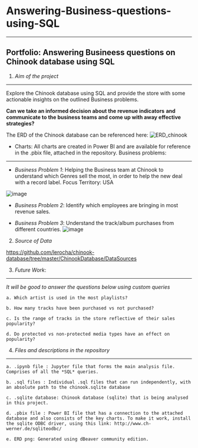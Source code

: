 # Answering-Business-questions-using-SQL
***


## Portfolio: Answering Busineess questions on Chinook database using SQL


1. *Aim of the project*
***
Explore the Chinook database using SQL and provide the store with some actionable insights on the outlined Business problems.

**Can we take an informed decision about the revenue indicators** 
     **and communicate to the business teams and come up with away effective strategies?**

The ERD of the Chinook database can be referenced here:
![ERD_chinook](https://user-images.githubusercontent.com/44321100/171297555-cb119a2a-a0d6-4e8b-85bb-34f7943ff84a.png)

- Charts: All charts are created in Power BI and are available for reference in the .pbix file, attached in the repository.
Business problems:
***
- *Business Problem 1*: Helping the Business team at Chinook to understand which Genres sell the most, in order to help the new deal with a record label. Focus Territory: USA

![image](https://user-images.githubusercontent.com/44321100/169695976-04d99ac0-e4ae-442f-a418-7363f62c8f2c.png)

- *Business Problem 2*: Identify which employees are bringing in most revenue sales.

- *Business Problem 3*: Understand the track/album purchases from different countries.
![image](https://user-images.githubusercontent.com/44321100/170893970-749fa676-ce3f-409e-8e8f-e00a5d779c2b.png)

    
2. *Source of Data*

https://github.com/lerocha/chinook-database/tree/master/ChinookDatabase/DataSources

3. *Future Work*:
***
*It will be good to answer the questions below using custom queries*

    a. Which artist is used in the most playlists?

    b. How many tracks have been purchased vs not purchased?

    c. Is the range of tracks in the store reflective of their sales popularity?

    d. Do protected vs non-protected media types have an effect on popularity?


4. *Files and descriptions in the repository*
***

    a. .ipynb file : Jupyter file that forms the main analysis file. Comprises of all the *SQL* queries.

    b. .sql files : Individual .sql files that can run independently, with an absolute path to the chinook.sqlite database

    c. .sqlite database: Chinook database (sqlite) that is being analysed in this project.

    d. .pbix file : Power BI file that has a connection to the attached database and also consists of the key charts. To make it work, install the sqlite ODBC driver, using this link: http://www.ch-werner.de/sqliteodbc/

    e. ERD png: Generated using dBeaver community edition.

